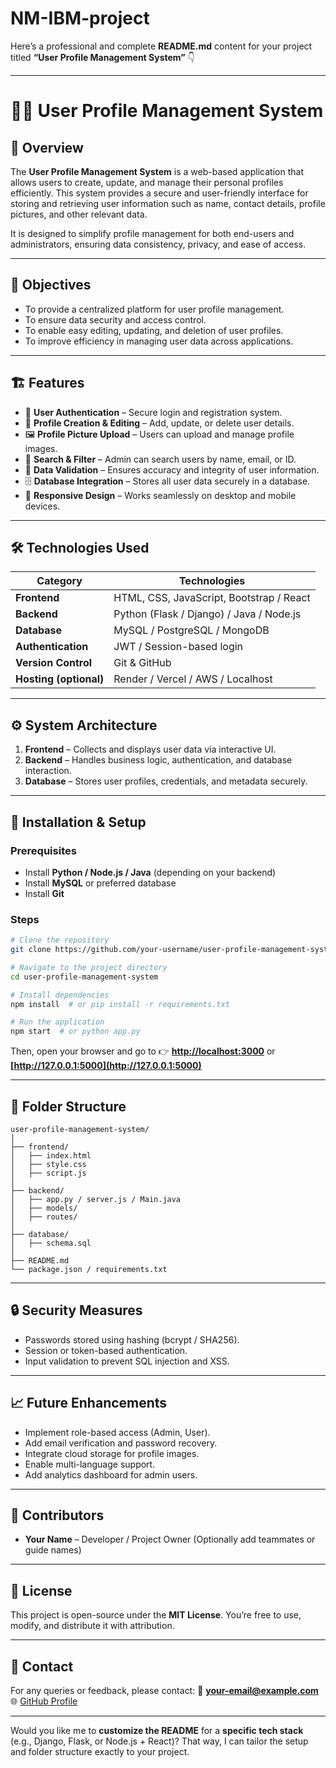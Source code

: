 # NM-IBM-project

Here’s a professional and complete **README.md** content for your project titled **“User Profile Management System”** 👇

---

# 🧑‍💼 User Profile Management System

## 📘 Overview

The **User Profile Management System** is a web-based application that allows users to create, update, and manage their personal profiles efficiently.
This system provides a secure and user-friendly interface for storing and retrieving user information such as name, contact details, profile pictures, and other relevant data.

It is designed to simplify profile management for both end-users and administrators, ensuring data consistency, privacy, and ease of access.

---

## 🎯 Objectives

* To provide a centralized platform for user profile management.
* To ensure data security and access control.
* To enable easy editing, updating, and deletion of user profiles.
* To improve efficiency in managing user data across applications.

---

## 🏗️ Features

* 🔐 **User Authentication** – Secure login and registration system.
* 👤 **Profile Creation & Editing** – Add, update, or delete user details.
* 🖼️ **Profile Picture Upload** – Users can upload and manage profile images.
* 🔎 **Search & Filter** – Admin can search users by name, email, or ID.
* 🧾 **Data Validation** – Ensures accuracy and integrity of user information.
* 🗄️ **Database Integration** – Stores all user data securely in a database.
* 📱 **Responsive Design** – Works seamlessly on desktop and mobile devices.

---

## 🛠️ Technologies Used

| Category               | Technologies                             |
| ---------------------- | ---------------------------------------- |
| **Frontend**           | HTML, CSS, JavaScript, Bootstrap / React |
| **Backend**            | Python (Flask / Django) / Java / Node.js |
| **Database**           | MySQL / PostgreSQL / MongoDB             |
| **Authentication**     | JWT / Session-based login                |
| **Version Control**    | Git & GitHub                             |
| **Hosting (optional)** | Render / Vercel / AWS / Localhost        |

---

## ⚙️ System Architecture

1. **Frontend** – Collects and displays user data via interactive UI.
2. **Backend** – Handles business logic, authentication, and database interaction.
3. **Database** – Stores user profiles, credentials, and metadata securely.

---

## 🚀 Installation & Setup

### Prerequisites

* Install **Python / Node.js / Java** (depending on your backend)
* Install **MySQL** or preferred database
* Install **Git**

### Steps

```bash
# Clone the repository
git clone https://github.com/your-username/user-profile-management-system.git

# Navigate to the project directory
cd user-profile-management-system

# Install dependencies
npm install  # or pip install -r requirements.txt

# Run the application
npm start  # or python app.py
```

Then, open your browser and go to
👉 **[http://localhost:3000](http://localhost:3000)** or **[http://127.0.0.1:5000](http://127.0.0.1:5000)**

---

## 📂 Folder Structure

```
user-profile-management-system/
│
├── frontend/
│   ├── index.html
│   ├── style.css
│   ├── script.js
│
├── backend/
│   ├── app.py / server.js / Main.java
│   ├── models/
│   ├── routes/
│
├── database/
│   ├── schema.sql
│
├── README.md
└── package.json / requirements.txt
```

---

## 🔒 Security Measures

* Passwords stored using hashing (bcrypt / SHA256).
* Session or token-based authentication.
* Input validation to prevent SQL injection and XSS.

---

## 📈 Future Enhancements

* Implement role-based access (Admin, User).
* Add email verification and password recovery.
* Integrate cloud storage for profile images.
* Enable multi-language support.
* Add analytics dashboard for admin users.

---

## 🤝 Contributors

* **Your Name** – Developer / Project Owner
  (Optionally add teammates or guide names)

---

## 🧾 License

This project is open-source under the **MIT License**.
You’re free to use, modify, and distribute it with attribution.

---

## 💬 Contact

For any queries or feedback, please contact:
📧 **[your-email@example.com](mailto:your-email@example.com)**
🌐 [GitHub Profile](https://github.com/your-username)

---

Would you like me to **customize the README** for a **specific tech stack** (e.g., Django, Flask, or Node.js + React)?
That way, I can tailor the setup and folder structure exactly to your project.

